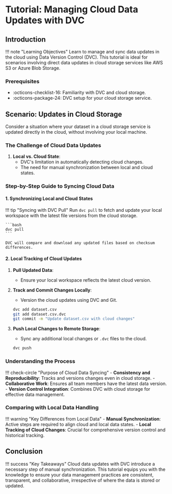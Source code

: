 # Tutorial: Managing Cloud Data Updates with DVC

## Introduction

!!! note "Learning Objectives"
    Learn to manage and sync data updates in the cloud using Data Version Control (DVC). This tutorial is ideal for scenarios involving direct data updates in cloud storage services like AWS S3 or Azure Blob Storage.

### Prerequisites

- :octicons-checklist-16: Familiarity with DVC and cloud storage.
- :octicons-package-24: DVC setup for your cloud storage service.

## Scenario: Updates in Cloud Storage

Consider a situation where your dataset in a cloud storage service is
updated directly in the cloud, without involving your local machine.

### The Challenge of Cloud Data Updates

1. **Local vs. Cloud State**:
   - DVC's limitation in automatically detecting cloud changes.
   - The need for manual synchronization between local and cloud states.

### Step-by-Step Guide to Syncing Cloud Data

#### 1. Synchronizing Local and Cloud States

!!! tip "Syncing with DVC Pull"
    Run `dvc pull` to fetch and update your local workspace with the latest file versions from the cloud storage.

    ```bash
    dvc pull
    ```

    DVC will compare and download any updated files based on checksum differences.

#### 2. Local Tracking of Cloud Updates

1. **Pull Updated Data**:
   - Ensure your local workspace reflects the latest cloud version.

2. **Track and Commit Changes Locally**:
   - Version the cloud updates using DVC and Git.

    ```bash
    dvc add dataset.csv
    git add dataset.csv.dvc
    git commit -m "Update dataset.csv with cloud changes"
    ```

3. **Push Local Changes to Remote Storage**:
   - Sync any additional local changes or `.dvc` files to the cloud.

    ```bash
    dvc push
    ```

### Understanding the Process

!!! check-circle "Purpose of Cloud Data Syncing"
    - **Consistency and Reproducibility**: Tracks and versions changes even in cloud storage.
    - **Collaborative Work**: Ensures all team members have the latest data version.
    - **Version Control Integration**: Combines DVC with cloud storage for effective data management.

### Comparing with Local Data Handling

!!! warning "Key Differences from Local Data"
    - **Manual Synchronization**: Active steps are required to align cloud and local data states.
    - **Local Tracking of Cloud Changes**: Crucial for comprehensive version control and historical tracking.

## Conclusion

!!! success "Key Takeaways"
    Cloud data updates with DVC introduce a necessary step of manual synchronization. This tutorial equips you with the knowledge to ensure your data management practices are consistent, transparent, and collaborative, irrespective of where the data is stored or updated.